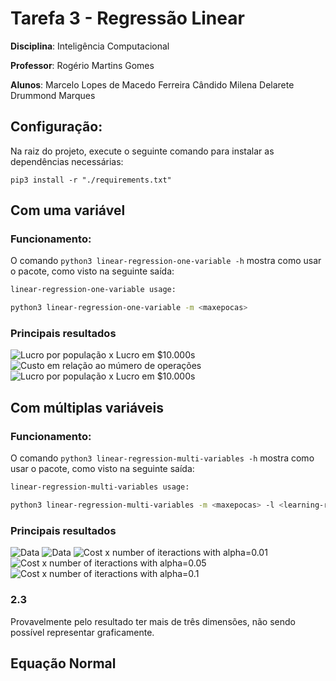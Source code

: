 # Tarefa 3 - Regressão Linear

**Disciplina**: Inteligência Computacional

**Professor**: Rogério Martins Gomes

**Alunos**:
Marcelo Lopes de Macedo Ferreira Cândido
Milena Delarete Drummond Marques

## Configuração:
Na raiz do projeto, execute o seguinte comando para instalar as dependências necessárias:
```
pip3 install -r "./requirements.txt"
```

## Com uma variável
### Funcionamento:
O comando `python3 linear-regression-one-variable -h` mostra como usar o pacote, como visto na seguinte saída:
```bash
linear-regression-one-variable usage:

python3 linear-regression-one-variable -m <maxepocas>
```

### Principais resultados
![Lucro por população x Lucro em $10.000s](./linear-regression-one-variable/images/Graph1.png)
![Custo em relação ao múmero de operações](./linear-regression-one-variable/images/Graph2.png)
![Lucro por população x Lucro em $10.000s](./linear-regression-one-variable/images/Graph3.png)

## Com múltiplas variáveis
### Funcionamento:
O comando `python3 linear-regression-multi-variables -h` mostra como usar o pacote, como visto na seguinte saída:
```bash
linear-regression-multi-variables usage:

python3 linear-regression-multi-variables -m <maxepocas> -l <learning-rate>
```

### Principais resultados
![Data](./linear-regression-multi-variables/images/Graph1.png)
![Data](./linear-regression-multi-variables/images/Graph2.png)
![Cost x number of iteractions with alpha=0.01](./linear-regression-multi-variables/images/Graph3.png)
![Cost x number of iteractions with alpha=0.05](./linear-regression-multi-variables/images/Graph4.png)
![Cost x number of iteractions with alpha=0.1](./linear-regression-multi-variables/images/Graph5.png)
### 2.3
Provavelmente pelo resultado ter mais de três dimensões, não sendo possível representar graficamente.

## Equação Normal

